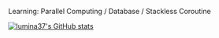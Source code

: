 Learning: Parallel Computing / Database / Stackless Coroutine

[![lumina37's GitHub stats](https://github-readme-stats.vercel.app/api?username=lumina37&show_icons=true&theme=transparent)](https://github.com/anuraghazra/github-readme-stats)
